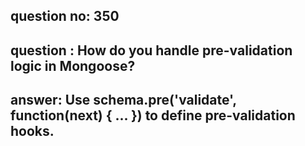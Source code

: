 
      
## question no: 350

## question : How do you handle pre-validation logic in Mongoose?

## answer: Use schema.pre('validate', function(next) { ... }) to define pre-validation hooks.
      